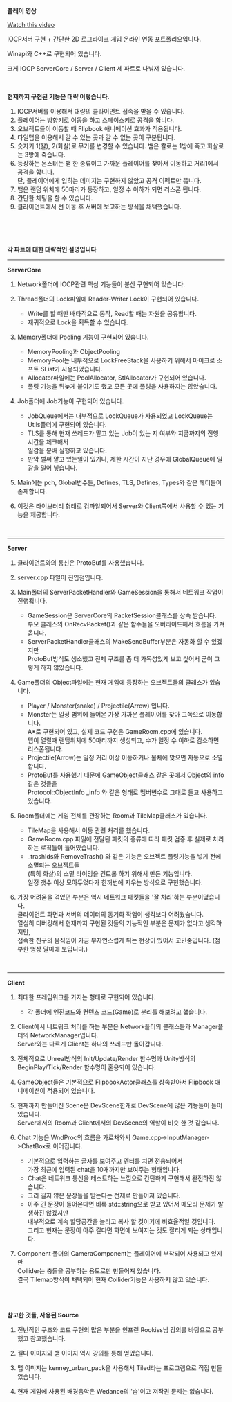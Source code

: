 **플레이 영상**

[Watch this video](https://youtu.be/hjL432mWlBg)

IOCP서버 구현 + 간단한 2D 로그라이크 게임 온라인 연동 포트폴리오입니다.

Winapi와 C++로 구현되어 있습니다.

크게 IOCP ServerCore / Server / Client 세 파트로 나눠져 있습니다.

<br>

**현재까지 구현된 기능은 대략 이렇습니다.**
1. IOCP서버를 이용해서 대량의 클라이언트 접속을 받을 수 있습니다.
2. 플레이어는 방향키로 이동을 하고 스페이스키로 공격을 합니다.
3. 오브젝트들이 이동할 때 Flipbook 애니메이션 효과가 적용됩니다.
4. 타일맵을 이용해서 갈 수 있는 곳과 갈 수 없는 곳이 구분됩니다.
5. 숫자키 1(칼), 2(화살)로 무기를 변경할 수 있습니다. 뱀은 칼로는 1방에 죽고 화살로는 3방에 죽습니다.
6. 등장하는 몬스터는 뱀 한 종류이고 가까운 플레이어를 찾아서 이동하고 거리1에서 공격을 합니다.  
   단, 플레이어에게 입히는 데미지는 구현하지 않았고 공격 이펙트만 뜹니다.
7. 뱀은 랜덤 위치에 50마리가 등장하고, 일정 수 이하가 되면 리스폰 됩니다.
8. 간단한 채팅을 할 수 있습니다.
9. 클라이언트에서 선 이동 후 서버에 보고하는 방식을 채택했습니다.

<br>
<br>
<br>


**각 파트에 대한 대략적인 설명입니다**

***
**ServerCore**

1. Network폴더에 IOCP관련 핵심 기능들이 분산 구현되어 있습니다.

2. Thread폴더의 Lock파일에 Reader-Writer Lock이 구현되어 있습니다.
   * Write를 할 때만 배타적으로 동작, Read할 때는 자원을 공유합니다.
   * 재귀적으로 Lock을 획득할 수 있습니다.

3. Memory폴더에 Pooling 기능이 구현되어 있습니다.
   * MemoryPooling과 ObjectPooling
   * MemoryPool는 내부적으로 LockFreeStack을 사용하기 위해서 마이크로 소프트 SList가 사용되었습니다.
   * Allocator파일에는 PoolAllocator, StlAllocator가 구현되어 있습니다.
   * 풀링 기능을 뒤늦게 붙이기도 했고 모든 곳에 풀링을 사용하지는 않았습니다.

4. Job폴더에 Job기능이 구현되어 있습니다.
   * JobQueue에서는 내부적으로 LockQueue가 사용되었고 LockQueue는 Utils폴더에 구현되어 있습니다.
   * TLS를 통해 현재 쓰레드가 맡고 있는 Job이 있는 지 여부와 지금까지의 진행 시간을 체크해서  
     일감을 분배 실행하고 있습니다.
   * 만약 벌써 맡고 있는일이 있거나, 제한 시간이 지난 경우에 GlobalQueue에 일감을 밀어 넣습니다.
  
5. Main에는 pch, Global변수들, Defines, TLS, Defines, Types와 같은 헤더들이 존재합니다.

6. 이것은 라이브러리 형태로 컴파일되어서 Server와 Client쪽에서 사용할 수 있는 기능을 제공합니다.

<br>

***

**Server**

1. 클라이언트와의 통신은 ProtoBuf를 사용했습니다.

2. server.cpp 파일이 진입점입니다.

3. Main폴더의 ServerPacketHandler와 GameSession을 통해서 네트워크 작업이 진행됩니다.
   * GameSession은 ServerCore의 PacketSession클래스를 상속 받습니다.  
     부모 클래스의 OnRecvPacket()과 같은 함수들을 오버라이드해서 흐름을 가져옵니다.
   * ServerPacketHandler클래스의 MakeSendBuffer부분은 자동화 할 수 있겠지만  
     ProtoBuf방식도 생소했고 전체 구조를 좀 더 가독성있게 보고 싶어서 굳이 그렇게 하지 않았습니다.

4. Game폴더의 Object파일에는 현재 게임에 등장하는 오브젝트들의 클래스가 있습니다.
   * Player / Monster(snake) / Projectile(Arrow) 입니다.
   * Monster는 일정 범위에 들어온 가장 가까운 플레이어를 찾아 그쪽으로 이동합니다.  
     A*로 구현되어 있고, 실제 코드 구현은 GameRoom.cpp에 있습니다.  
     맵이 열릴때 랜덤위치에 50마리까지 생성되고, 수가 일정 수 이하로 감소하면 리스폰됩니다.
   * Projectile(Arrow)는 일정 거리 이상 이동하거나 물체에 맞으면 자동으로 소멸합니다.
   * ProtoBuf를 사용했기 때문에 GameObject클래스 같은 곳에서 Object의 info같은 것들을  
     Protocol::ObjectInfo _info 와 같은 형태로 멤버변수로 그대로 들고 사용하고 있습니다.

5. Room폴더에는 게임 전체를 관장하는 Room과 TileMap클래스가 있습니다.
   * TileMap을 사용해서 이동 관련 처리를 했습니다.
   * GameRoom.cpp 파일에 전달된 패킷의 종류에 따라 패킷 검증 후 실제로 처리하는 로직들이 들어있습니다.
   * _trashIds와 RemoveTrash() 와 같은 기능은 오브젝트 풀링기능을 넣기 전에 소멸되는 오브젝트들  
     (특히 화살)의 소멸 타이밍을 컨트롤 하기 위해서 만든 기능입니다.  
     일정 갯수 이상 모아두었다가 한꺼번에 지우는 방식으로 구현했습니다.

6. 가장 어려움을 겪었던 부분은 역시 네트워크 패킷들을 '잘 처리'하는 부분이었습니다.  
   클라이언트 화면과 서버의 데이터의 동기화 작업이 생각보다 어려웠습니다.  
   열심히 디버깅해서 현재까지 구현된 것들의 기능적인 부분은 문제가 없다고 생각하지만,  
   접속한 친구의 움직임이 가끔 부자연스럽게 튀는 현상이 있어서 고민중입니다. (첨부한 영상 말미에 보입니다.)



<br>

***

**Client**

1. 최대한 프레임워크를 가지는 형태로 구현되어 있습니다.
   * 각 폴더에 엔진코드와 컨텐츠 코드(Game)로 분리를 해보려고 했습니다.

2. Client에서 네트워크 처리를 하는 부분은 Network폴더의 클래스들과 Manager폴더의 NetworkManager입니다.  
   Server와는 다르게 Client는 하나의 쓰레드만 돌아갑니다.

3. 전체적으로 Unreal방식의 Init/Update/Render 함수명과 Unity방식의 BeginPlay/Tick/Render 함수명이 혼용되어 있습니다.

4. GameObject들은 기본적으로 FlipbookActor클래스를 상속받아서 Flipbook 애니메이션이 적용되어 있습니다.

5. 현재까지 만들어진 Scene은 DevScene한개로 DevScene에 많은 기능들이 들어있습니다.  
   Server에서의 Room과 Client에서의 DevScene의 역할이 비슷 한 것 같습니다.

5. Chat 기능은 WndProc의 흐름을 가로채와서 Game.cpp->InputManager->ChatBox로 이어집니다.
   * 기본적으로 입력하는 글자를 보여주고 엔터를 치면 전송되어서  
     가장 최근에 입력된 chat을 10개까지만 보여주는 형태입니다. 
   * Chat은 네트워크 통신을 테스트하는 느낌으로 간단하게 구현해서 완전하진 않습니다.
   * 그리 길지 않은 문장들을 받는다는 전제로 만들어져 있습니다.
   * 아주 긴 문장이 들어온다면 비록 std::string으로 받고 있어서 메모리 문제가 발생하진 않겠지만  
     내부적으로 계속 할당공간을 늘리고 복사 할 것이기에 비효율적일 것입니다.  
     그리고 현재는 문장이 아주 길다면 화면에 보여지는 것도 잘리게 되는 상태입니다.

6. Component 폴더의 CameraComponent는 플레이어에 부착되어 사용되고 있지만  
   Collider는 충돌을 공부하는 용도로만 만들어져 있습니다.  
   결국 Tilemap방식이 채택되어 현재 Collider기능은 사용하지 않고 있습니다.  

<br>
<br>


**참고한 것들, 사용된 Source**

1. 전반적인 구조와 코드 구현의 많은 부분을 인프런 Rookiss님 강의를 바탕으로 공부했고 참고했습니다.
   
2. 젤다 이미지와 뱀 이미지 역시 강의를 통해 얻었습니다.

3. 맵 이미지는 kenney_urban_pack을 사용해서 Tiled라는 프로그램으로 직접 만들었습니다.

4. 현재 게임에 사용된 배경음악은 Wedance의 '숨'이고 저작권 문제는 없습니다.


<br>

